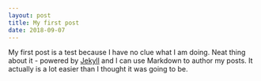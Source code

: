 ```yaml
---
layout: post
title: My first post
date: 2018-09-07
---
```


My first post is a test because I have no clue what I am doing. Neat thing about it - powered by [Jekyll](http://jekyllrb.com) and I can use Markdown to author my posts. It actually is a lot easier than I thought it was going to be.
